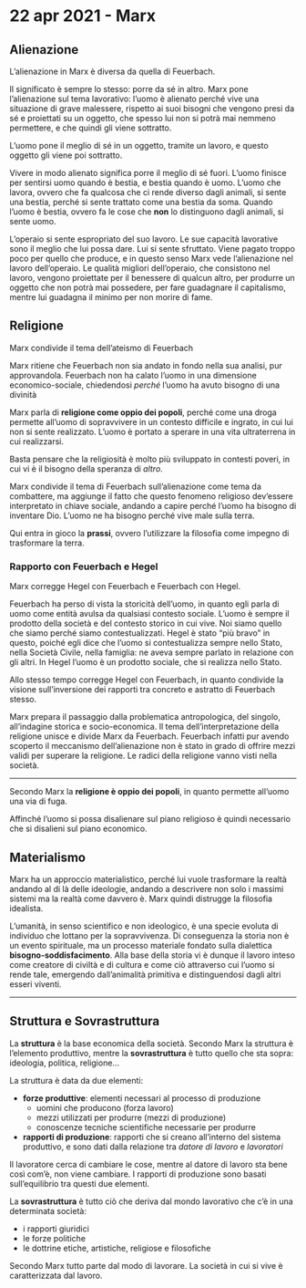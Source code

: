 # 22 apr 2021 - Marx
## Alienazione
L’alienazione in Marx è diversa da quella di Feuerbach.

Il significato è sempre lo stesso: porre da sé in altro.
Marx pone l’alienazione sul tema lavorativo: l’uomo è alienato perché vive una situazione di grave malessere, rispetto ai suoi bisogni che vengono presi da sé e proiettati su un oggetto, che spesso lui non si potrà mai nemmeno permettere, e che quindi gli viene sottratto.

L’uomo pone il meglio di sé in un oggetto, tramite un lavoro, e questo oggetto gli viene poi sottratto.

Vivere in modo alienato significa porre il meglio di sé fuori. L’uomo finisce per sentirsi uomo quando è bestia, e bestia quando è uomo.
L’uomo che lavora, ovvero che fa qualcosa che ci rende diverso dagli animali, si sente una bestia, perché si sente trattato come una bestia da soma.
Quando l’uomo è bestia, ovvero fa le cose che **non** lo distinguono dagli animali, si sente uomo.

L’operaio si sente espropriato del suo lavoro. Le sue capacità lavorative sono il meglio che lui possa dare. Lui si sente sfruttato. Viene pagato troppo poco per quello che produce, e in questo senso Marx vede l’alienazione nel lavoro dell’operaio.
Le qualità migliori dell’operaio, che consistono nel lavoro, vengono proiettate per il benessere di qualcun altro, per produrre un oggetto che non potrà mai possedere, per fare guadagnare il capitalismo, mentre lui guadagna il minimo per non morire di fame.

## Religione
Marx condivide il tema dell’ateismo di Feuerbach

Marx ritiene che Feuerbach non sia andato in fondo nella sua analisi, pur approvandola. Feuerbach non ha calato l’uomo in una dimensione economico-sociale, chiedendosi *perché* l’uomo ha avuto bisogno di una divinità

Marx parla di **religione come oppio dei popoli**, perché come una droga permette all’uomo di sopravvivere in un contesto difficile e ingrato, in cui lui non si sente realizzato.
L’uomo è portato a sperare in una vita ultraterrena in cui realizzarsi.

Basta pensare che la religiosità è molto più sviluppato in contesti poveri, in cui vi è il bisogno della speranza di *altro*.

Marx condivide il tema di Feuerbach sull’alienazione come tema da combattere, ma aggiunge il fatto che questo fenomeno religioso dev’essere interpretato in chiave sociale, andando a capire perché l’uomo ha bisogno di inventare Dio.
L’uomo ne ha bisogno perché vive male sulla terra.

Qui entra in gioco la **prassi**, ovvero l’utilizzare la filosofia come impegno di trasformare la terra.

### Rapporto con Feuerbach e Hegel
Marx corregge Hegel con Feuerbach e Feuerbach con Hegel.

Feuerbach ha perso di vista la storicità dell’uomo, in quanto egli parla di uomo come entità avulsa da qualsiasi contesto sociale.
L’uomo è sempre il prodotto della società e del contesto storico in cui vive. Noi siamo quello che siamo perché siamo contestualizzati.
Hegel è stato “più bravo” in questo, poiché egli dice che l’uomo si contestualizza sempre nello Stato, nella Società Civile, nella famiglia: ne aveva sempre parlato in relazione con gli altri. In Hegel l’uomo è un prodotto sociale, che si realizza nello Stato.

Allo stesso tempo corregge Hegel con Feuerbach, in quanto condivide la visione sull’inversione dei rapporti tra concreto e astratto di Feuerbach stesso.

Marx prepara il passaggio dalla problematica antropologica, del singolo, all’indagine storica e socio-economica.
Il tema dell’interpretazione della religione unisce e divide Marx da Feuerbach.
Feuerbach infatti pur avendo scoperto il meccanismo dell’alienazione non è stato in grado di offrire mezzi validi per superare la religione.
Le radici della religione vanno visti nella società.
- - - -

Secondo Marx la **religione è oppio dei popoli**, in quanto permette all’uomo una via di fuga.

Affinché l’uomo si possa disalienare sul piano religioso è quindi necessario che si disalieni sul piano economico.

## Materialismo
Marx ha un approccio materialistico, perché lui vuole trasformare la realtà andando al di là delle ideologie, andando a descrivere non solo i massimi sistemi ma la realtà come davvero è.
Marx quindi distrugge la filosofia idealista.

L’umanità, in senso scientifico e non ideologico, è una specie evoluta di individuo che lottano per la sopravvivenza.
Di conseguenza la storia non è un evento spirituale, ma un processo materiale fondato sulla dialettica **bisogno-soddisfacimento**.
Alla base della storia vi è dunque il lavoro inteso come creatore di civiltà e di cultura e come ciò attraverso cui l’uomo si rende tale, emergendo dall’animalità primitiva e distinguendosi dagli altri esseri viventi.
- - - -
## Struttura e Sovrastruttura
La **struttura** è la base economica della società. Secondo Marx la struttura è l’elemento produttivo, mentre la **sovrastruttura** è tutto quello che sta sopra: ideologia, politica, religione...

La struttura è data da due elementi:
- **forze produttive**: elementi necessari al processo di produzione
	- uomini che producono (forza lavoro)
	- mezzi utilizzati per produrre (mezzi di produzione)
	- conoscenze tecniche scientifiche necessarie per produrre
- **rapporti di produzione**: rapporti che si creano all’interno del sistema produttivo, e sono dati dalla relazione tra *datore di lavoro* e *lavoratori*

Il lavoratore cerca di cambiare le cose, mentre al datore di lavoro sta bene così com’è, non viene cambiare. I rapporti di produzione sono basati sull’equilibrio tra questi due elementi.

La **sovrastruttura** è tutto ciò che deriva dal mondo lavorativo che c’è in una determinata società:
- i rapporti giuridici
- le forze politiche
- le dottrine etiche, artistiche, religiose e filosofiche

Secondo Marx tutto parte dal modo di lavorare. La società in cui si vive è caratterizzata dal lavoro.
